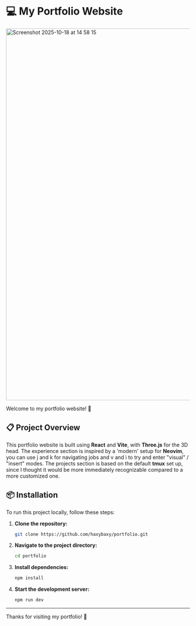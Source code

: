 
# 💻 My Portfolio Website

<img width="1562" height="1015" alt="Screenshot 2025-10-18 at 14 58 15" src="https://github.com/user-attachments/assets/c81bff13-7c2f-4f47-8e4d-be9641cfb0d4" />


Welcome to my portfolio website! 🚀
## 📋 Project Overview

This portfolio website is built using **React** and **Vite**, with **Three.js** for the 3D head. 
The experience section is inspired by a 'modern' setup for **Neovim**, you can use j and k for navigating jobs and v and i to try and enter "visual" / "insert" modes. 
The projects section is based on the default **tmux** set up, since I thought it would be more immediately recognizable compared to a more customized one.
## 📦 Installation

To run this project locally, follow these steps:

1. **Clone the repository:**
   ```bash
   git clone https://github.com/haxybaxy/portfolio.git
   ```

2. **Navigate to the project directory:**
   ```bash
   cd portfolio
   ```

3. **Install dependencies:**
   ```bash
   npm install
   ```

4. **Start the development server:**
   ```bash
   npm run dev
   ```
---

Thanks for visiting my portfolio! 🫡
